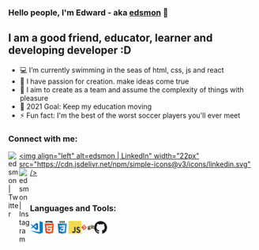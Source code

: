 ### Hello people, I'm Edward - aka [edsmon][linkedin] 👋

## I am a good friend, educator, learner and developing developer :D

- 💻 I’m currently swimming in the seas of html, css, js and react
- 🌱 I have passion for creation. make ideas come true
- 👯 I aim to create as a team and assume the complexity of things with pleasure
- 🥅 2021 Goal: Keep my education moving
- ⚡ Fun fact: I'm the best of the worst soccer players you'll ever meet

### Connect with me:

[<img align="left" alt="edsmon | Twitter" width="22px" src="https://cdn.jsdelivr.net/npm/simple-icons@v3/icons/twitter.svg" />][twitter]
[<img align="left" alt=edsmon | LinkedIn" width="22px" src="https://cdn.jsdelivr.net/npm/simple-icons@v3/icons/linkedin.svg" />][linkedin]
[<img align="left" alt="edsmon | Instagram" width="22px" src="https://cdn.jsdelivr.net/npm/simple-icons@v3/icons/instagram.svg" />][instagram]

<br />

### Languages and Tools:

<img align="left" alt="Visual Studio Code" width="26px" src="https://raw.githubusercontent.com/github/explore/80688e429a7d4ef2fca1e82350fe8e3517d3494d/topics/visual-studio-code/visual-studio-code.png" />
<img align="left" alt="HTML5" width="26px" src="https://raw.githubusercontent.com/github/explore/80688e429a7d4ef2fca1e82350fe8e3517d3494d/topics/html/html.png" />
<img align="left" alt="CSS3" width="26px" src="https://raw.githubusercontent.com/github/explore/80688e429a7d4ef2fca1e82350fe8e3517d3494d/topics/css/css.png" />
<img align="left" alt="JavaScript" width="26px" src="https://raw.githubusercontent.com/github/explore/80688e429a7d4ef2fca1e82350fe8e3517d3494d/topics/javascript/javascript.png" />
<img align="left" alt="Git" width="26px" src="https://raw.githubusercontent.com/github/explore/80688e429a7d4ef2fca1e82350fe8e3517d3494d/topics/git/git.png" />
<img align="left" alt="GitHub" width="26px" src="https://raw.githubusercontent.com/github/explore/78df643247d429f6cc873026c0622819ad797942/topics/github/github.png" />

<br />
<br />

[twitter]: https://twitter.com/_edsmon
[instagram]: https://instagram.com/edsmon
[linkedin]: https://www.linkedin.com/in/edsmon
